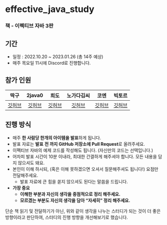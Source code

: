 # effective_java_study
### 책 - 이펙티브 자바 3판

## 기간

- 일정 : 2022.10.20 ~ 2023.01.26 (총 14주 예상)
- 매주 목요일 11시에 Discord로 진행합니다.

## 참가 인원

| 딱구 | 2java0 | 희도 | 노가다김씨 | 코엔 | 빅토르 |
|:---:|:---:|:---:|:---:|:---:|:---:|
| [깃허브](https://github.com/SeolYoungKim) | [깃허브](https://github.com/2jun0) | [깃허브](https://github.com/mingseok) | [깃허브](https://github.com/mycode01) | [깃허브](https://github.com/Coen90) | [깃허브](https://github.com/Victor-Choe) |


## 진행 방식
- 매주 **한 사람당 한개의 아이템을 발표**하게 됩니다.
- 발표 자료는 **발표** **전 까지 GitHub 저장소에 Pull Request**로 올려주세요.
- 이펙티브 자바의 예제 코드를 작성해도 됩니다. (자신만의 코드는 선택입니다.)
- 어차피 발표 시간이 10분 이내라, 최대한 간결하게 해주셔야 합니다. 모든 내용을 담지 않으셔도 돼요.
- 본인이 이해 하시되, (혹은 이해 못하겠으면 오셔서 질문해주셔도 됩니다!) 요점만 전달해주세요.
    - 발표 자료에 큰 힘을 쏟지 않으셔도 된다는 말씀을 드립니다.
- **가장 중요**
    - **이해한 부분과 자신의 생각을 중점적으로 정리 해주세요.**
    - **모르겠는 부분도 자신의 생각을 담아 “자세히” 정리 해주세요.**

단순 책 읽기 및 전달하기가 아닌, 위와 같이 생각을 나누는 스터디가 되는 것이 더 좋은 방향이라고 판단하여, 스터디의 진행 방향을 개선해보기로 했습니다. 

